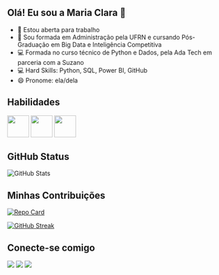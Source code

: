 ## Olá! Eu sou a Maria Clara 🤩


- 🔭 Estou aberta para trabalho
- 🌱 Sou formada em Administração pela UFRN e cursando Pós-Graduação em Big Data e Inteligência Competitiva
- 💻 Formada no curso técnico de Python e Dados, pela Ada Tech em parceria com a Suzano
- 💻 Hard Skills: Python, SQL, Power BI, GitHub
- 😄 Pronome: ela/dela





## Habilidades

 <img src="https://cdn.jsdelivr.net/gh/devicons/devicon/icons/python/python-original-wordmark.svg" width="50" height="50"/>   <img src="https://cdn.jsdelivr.net/gh/devicons/devicon/icons/pandas/pandas-original-wordmark.svg" width="50" height="50" />   <img src="https://cdn.jsdelivr.net/gh/devicons/devicon/icons/postgresql/postgresql-original-wordmark.svg" width="50" height="50"/> 
           

## GitHub Status         
![GitHub Stats](https://github-readme-stats.vercel.app/api?username=mclararibeiro&theme=transparent&bg_color=000&border_color=30A3DC&show_icons=true&icon_color=30A3DC&title_color=E94D5F&text_color=FFF)    

## Minhas Contribuições
          
 [![Repo Card](https://github-readme-stats.vercel.app/api/pin/?username=mclararibeiro&repo=dio-lab-open-source&bg_color=000&border_color=30A3DC&show_icons=true&icon_color=30A3DC&title_color=E94D5F&text_color=FFF)](https://github.com/mclararibeiro/dio-lab-open-source)

 [![GitHub Streak](https://streak-stats.demolab.com/?user=mclararibeiro&theme=bear&background=000&border=30A3DC&dates=FFF)](https://git.io/streak-stats)
 
            
## Conecte-se comigo           
 
<a href="https://www.linkedin.com/in/mariaclararibeiros/" target="_blank"><img src="https://img.shields.io/badge/-LinkedIn-%230077B5?style=for-the-badge&logo=linkedin&logoColor=white" target="_blank"></a>
<a href = "mailto:eumariaclara5@gmail.com"><img src="https://img.shields.io/badge/Gmail-D14836?style=for-the-badge&logo=gmail&logoColor=white" target="_blank"></a> <a href="https://www.dio.me/users/eumariaclara5" target="_blank"><img src="https://img.shields.io/badge/-Meu Perfil Dio-%230077B5?style=for-the-badge&logo=Dio&logoColor=white" target="_blank"></a>

